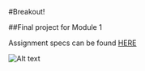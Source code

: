 #Breakout!

##Final project for Module 1

Assignment specs can be found [HERE](http://frontend.turing.io/projects/game-time.html)

![Alt text](https://gyazo.com/e3879f235e04ed21015d6bf6973c46d5.png "Screenshot")
